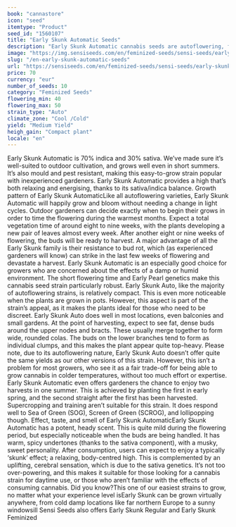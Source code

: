 ```yaml
---
book: "cannastore"
icon: "seed"
itemtype: "Product"
seed_id: "1560107"
title: "Early Skunk Automatic Seeds"
description: "Early Skunk Automatic cannabis seeds are autoflowering, for ease of cultivation. The 70% indica / 30% sativa mix results in a relaxing, yet uplifting high."
image: "https://img.sensiseeds.com/en/feminized-seeds/sensi-seeds/early-skunk-autoflowering-image.png"
slug: "/en-early-skunk-automatic-seeds"
url: "https://sensiseeds.com/en/feminized-seeds/sensi-seeds/early-skunk-autoflowering?a_aid=cannastore"
price: 70
currency: "eur"
number_of_seeds: 10
category: "Feminized Seeds"
flowering_min: 40
flowering_max: 50
strain_type: "Auto"
climate_zone: "Cool /Cold"
yield: "Medium Yield"
heigh_gain: "Compact plant"
locale: "en"
---
```

Early Skunk Automatic is 70% indica and 30% sativa. We’ve made sure it’s well-suited to outdoor cultivation, and grows well even in short summers. It’s also mould and pest resistant, making this easy-to-grow strain popular with inexperienced gardeners. Early Skunk Automatic provides a high that’s both relaxing and energising, thanks to its sativa/indica balance. Growth pattern of Early Skunk AutomaticLike all autoflowering varieties, Early Skunk Automatic will happily grow and bloom without needing a change in light cycles. Outdoor gardeners can decide exactly when to begin their grows in order to time the flowering during the warmest months. Expect a total vegetation time of around eight to nine weeks, with the plants developing a new pair of leaves almost every week. After another eight or nine weeks of flowering, the buds will be ready to harvest. A major advantage of all the Early Skunk family is their resistance to bud rot, which (as experienced gardeners will know) can strike in the last few weeks of flowering and devastate a harvest. Early Skunk Automatic is an especially good choice for growers who are concerned about the effects of a damp or humid environment. The short flowering time and Early Pearl genetics make this cannabis seed strain particularly robust. Early Skunk Auto, like the majority of autoflowering strains, is relatively compact. This is even more noticeable when the plants are grown in pots. However, this aspect is part of the strain’s appeal, as it makes the plants ideal for those who need to be discreet. Early Skunk Auto does well in most locations, even balconies and small gardens. At the point of harvesting, expect to see fat, dense buds around the upper nodes and bracts. These usually merge together to form wide, rounded colas. The buds on the lower branches tend to form as individual clumps, and this makes the plant appear quite top-heavy. Please note, due to its autoflowering nature, Early Skunk Auto doesn’t offer quite the same yields as our other versions of this strain. However, this isn’t a problem for most growers, who see it as a fair trade-off for being able to grow cannabis in colder temperatures, without too much effort or expertise. Early Skunk Automatic even offers gardeners the chance to enjoy two harvests in one summer. This is achieved by planting the first in early spring, and the second straight after the first has been harvested. Supercropping and training aren’t suitable for this strain. It does respond well to Sea of Green (SOG), Screen of Green (SCROG), and lollipopping though. Effect, taste, and smell of Early Skunk AutomaticEarly Skunk Automatic has a potent, heady scent. This is quite mild during the flowering period, but especially noticeable when the buds are being handled. It has warm, spicy undertones (thanks to the sativa component), with a musky, sweet personality. After consumption, users can expect to enjoy a typically ‘skunk’ effect; a relaxing, body-centred high. This is complemented by an uplifting, cerebral sensation, which is due to the sativa genetics. It’s not too over-powering, and this makes it suitable for those looking for a cannabis strain for daytime use, or those who aren’t familiar with the effects of consuming cannabis. Did you know?This one of our easiest strains to grow, no matter what your experience level isEarly Skunk can be grown virtually anywhere, from cold damp locations like far northern Europe to a sunny windowsill Sensi Seeds also offers Early Skunk Regular and Early Skunk Feminized
